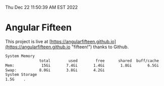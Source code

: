 Thu Dec 22 11:50:39 AM EST 2022

# Angular Fifteen


This project is live at [https://angularfifteen.github.io](https://angularfifteen.github.io "fifteen!") thanks to Github.

```bash
System Memory
               total        used        free      shared  buff/cache   available
Mem:            15Gi       7.4Gi       1.4Gi       1.8Gi       6.5Gi       5.7Gi
Swap:          8.0Gi       3.8Gi       4.2Gi
System Storage
1.5G	.
